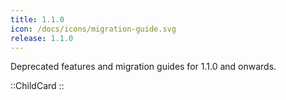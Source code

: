 ```yaml
---
title: 1.1.0
icon: /docs/icons/migration-guide.svg
release: 1.1.0
---
```


Deprecated features and migration guides for 1.1.0 and onwards.

::ChildCard
::
